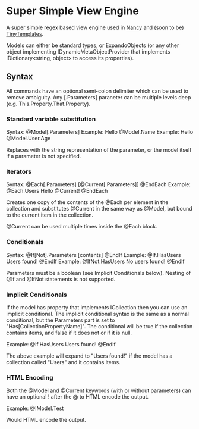 Super Simple View Engine
========================

A super simple regex based view engine used in [Nancy](https://github.com/thecodejunkie/Nancy) and (soon to be) [TinyTemplates](https://github.com/grumpydev/TinyTemplates).

Models can either be standard types, or ExpandoObjects (or any other object implementing IDynamicMetaObjectProvider that implements IDictionary<string, object> to access its properties).

Syntax
------

All commands have an optional semi-colon delimiter which can be used to remove ambiguity. Any [.Parameters] paraneter can be multiple levels deep (e.g. This.Property.That.Property).

### Standard variable substitution
Syntax: @Model[.Parameters]
Example: Hello @Model.Name
Example: Hello @Model.User.Age

Replaces with the string representation of the parameter, or the model itself if a parameter is not specified.

### Iterators
Syntax: @Each[.Parameters] [@Current[.Parameters]] @EndEach
Example: @Each.Users Hello @Current! @EndEach

Creates one copy of the contents of the @Each per element in the collection and substitutes @Current in the same way as @Model, but bound to the current item in the collection.

@Current can be used multiple times inside the @Each block.

### Conditionals
Syntax: @If[Not].Parameters [contents] @EndIf
Example: @If.HasUsers Users found! @EndIf
Example: @IfNot.HasUsers No users found! @EndIf

Parameters must be a boolean (see Implicit Conditionals below). Nesting of @If and @IfNot statements is not supported.

### Implicit Conditionals
If the model has property that implements ICollection then you can use an implicit conditional. The implicit conditional syntax is the same as a normal conditional, but the Parameters part is set to "Has[CollectionPropertyName]". The conditional will be true if the collection contains items, and false if it does not or if it is null.

Example: @If.HasUsers Users found! @EndIf

The above example will expand to "Users found!" if the model has a collection called "Users" and it contains items.

### HTML Encoding
Both the @Model and @Current keywords (with or without parameters) can have an optional ! after the @ to HTML encode the output.

Example: @!Model.Test

Would HTML encode the output.
